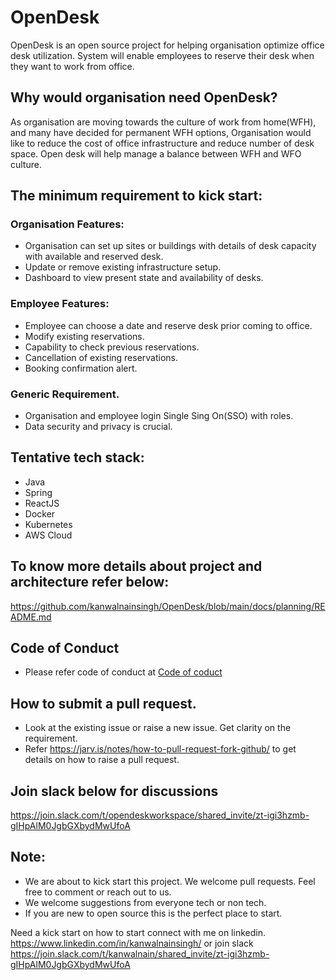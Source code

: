 # OpenDesk
OpenDesk is an open source project for helping organisation optimize office desk utilization. System will enable employees to reserve their desk when they want to work from office.

## Why would organisation need OpenDesk?
As organisation are moving towards the culture of work from home(WFH), and many have decided for permanent WFH options, Organisation would like to reduce the cost of office infrastructure and reduce number of desk space. Open desk will help manage a balance between WFH and WFO culture.

## The minimum requirement to kick start:
 
### Organisation Features:
- Organisation can set up sites or buildings with details of desk capacity with available and reserved desk.
- Update or remove existing infrastructure setup.
- Dashboard to view present state and availability of desks. 

### Employee Features:
- Employee can choose a date and reserve desk prior coming to office.
- Modify existing reservations.
- Capability to check previous reservations.
- Cancellation of existing reservations.
- Booking confirmation alert.

### Generic Requirement.
- Organisation and employee login Single Sing On(SSO) with roles.
- Data security and privacy is crucial.


## Tentative tech stack:
- Java
- Spring 
- ReactJS
- Docker
- Kubernetes
- AWS Cloud

## To know more details about project and architecture refer below:

 https://github.com/kanwalnainsingh/OpenDesk/blob/main/docs/planning/README.md

## Code of Conduct 

- Please refer code of conduct at [Code of coduct](code-of-conduct.md)

## How to submit a pull request.
- Look at the existing issue or raise a new issue. Get clarity on the requirement.
- Refer https://jarv.is/notes/how-to-pull-request-fork-github/ to get details on how to raise a pull request. 

## Join slack below for discussions

https://join.slack.com/t/opendeskworkspace/shared_invite/zt-igi3hzmb-gIHpAlM0JgbGXbydMwUfoA 


## Note: 
- We are about to kick start this project. We welcome pull requests. Feel free to comment or reach out to us. 
- We welcome suggestions from everyone tech or non tech.
- If you are new to open source this is the perfect place to start.

Need a kick start on how to start connect with me on linkedin. https://www.linkedin.com/in/kanwalnainsingh/  or join slack https://join.slack.com/t/kanwalnain/shared_invite/zt-igi3hzmb-gIHpAlM0JgbGXbydMwUfoA 
